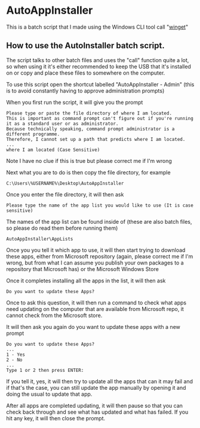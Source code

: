 # AutoAppInstaller
This is a batch script that I made using the Windows CLI tool call "[winget](https://learn.microsoft.com/en-us/windows/package-manager/winget/)"

## How to use the AutoInstaller batch script.
The script talks to other batch files and uses the "call" function quite a lot, so when using it it's either recommended to keep the USB that it's installed on or copy and place these files to somewhere on the computer.

To use this script open the shortcut labelled "AutoAppInstaller - Admin" (this is to avoid constantly having to approve administration prompts)

When you first run the script, it will give you the prompt

    Please type or paste the file directory of where I am located.
    This is important as command prompt can't figure out if you're running it as a standard user or as administrator.
    Because technically speaking, command prompt administrator is a different programme.
    Therefore, I cannot set up a path that predicts where I am located.
    ...
    where I am located (Case Sensitive)
Note I have no clue if this is true but please correct me if I'm wrong

Next what you are to do is then copy the file directory, for example

    C:\Users\%USERNAME%\Desktop\AutoAppInstaller

Once you enter the file directory, it will then ask

    Please type the name of the app list you would like to use (It is case sensitive)

The names of the app list can be found inside of (these are also batch files, so please do read them before running them)

    AutoAppInstaller\AppLists

Once you you tell it which app to use, it will then start trying to download these apps, either from Microsoft repository (again, please correct me if I'm wrong, but from what I can assume you publish your own packages to a repository that Microsoft has) or the Microsoft Windows Store

Once it completes installing all the apps in the list, it will then ask

    Do you want to update these Apps?
Once to ask this question, it will then run a command to check what apps need updating on the computer that are available from Microsoft repo, it cannot check from the Microsoft store.

It will then ask you again do you want to update these apps with a new prompt

    Do you want to update these Apps?
    ...
    1 - Yes
    2 - No
    ...
    Type 1 or 2 then press ENTER:
If you tell it, yes, it will then try to update all the apps that can it may fail and if that's the case, you can still update the app manually by opening it and doing the usual to update that app.

After all apps are completed updating, it will then pause so that you can check back through and see what has updated and what has failed. If you hit any key, it will then close the prompt.
